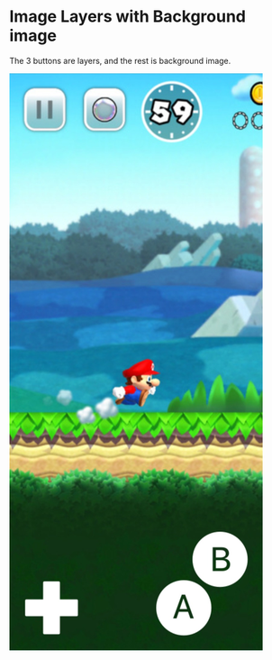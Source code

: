 # Image Layers with Background image

The 3 buttons are layers, and the rest is background image. 

![](demo.jpg)